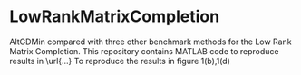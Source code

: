 # LowRankMatrixCompletion
AltGDMin compared with three other benchmark methods for the Low Rank Matrix Completion. 
This repository contains MATLAB code to reproduce results in \url{...}
To reproduce the results in figure 1(b),1(d)
